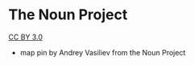 # The Noun Project

[CC BY 3.0](https://creativecommons.org/licenses/by/3.0/)

- map pin by Andrey Vasiliev from the Noun Project
